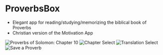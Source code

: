 # ProverbsBox
- Elegant app for reading/studying/memorizing the biblical book of Proverbs
- Christian version of the Motivation App 

![Proverbs of Solomon: Chapter 10](link-to-image)
![Chapter Select](link-to-image)
![Translation Select](link-to-image)
![Save a Proverb](link-to-image)
